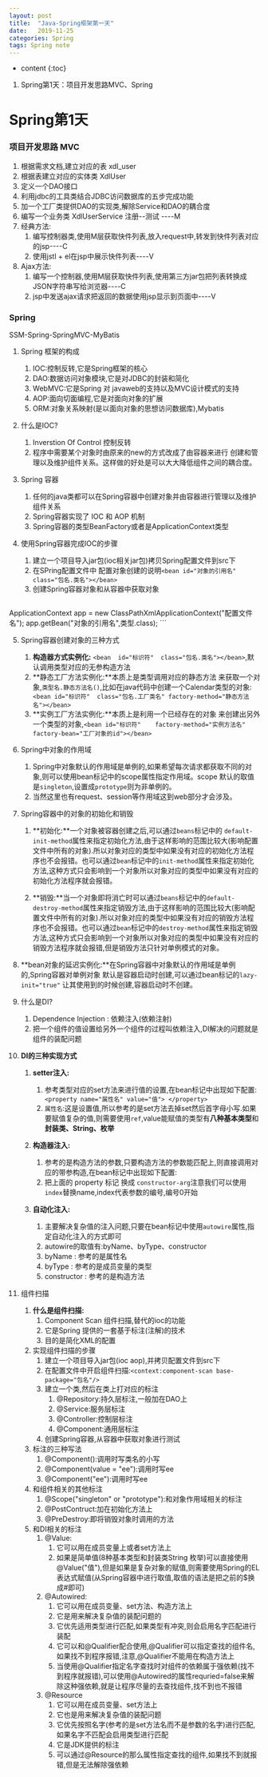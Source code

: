 ```yaml
---
layout: post
title:  "Java-Spring框架第一天"
date:   2019-11-25
categories: Spring
tags: Spring note
---
```


* content
{:toc}

1. Spring第1天：项目开发思路MVC、Spring










# Spring第1天
### 项目开发思路 MVC
1. 根据需求文档,建立对应的表 xdl_user
2. 根据表建立对应的实体类 XdlUser
3. 定义一个DAO接口
4. 利用jdbc的工具类结合JDBC访问数据库的五步完成功能
5. 加一个工厂类提供DAO的实现类,解除Service和DAO的耦合度
6. 编写一个业务类 XdlUserService 注册--测试 ----M
7. 经典方法:
    1. 编写控制器类,使用M层获取快件列表,放入request中,转发到快件列表对应的jsp----C
    2. 使用jstl + el在jsp中展示快件列表----V
8. Ajax方法:
    1. 编写一个控制器,使用M层获取快件列表,使用第三方jar包把列表转换成JSON字符串写给浏览器----C
    2. jsp中发送ajax请求把返回的数据使用jsp显示到页面中----V

### Spring
SSM-Spring-SpringMVC-MyBatis
1. Spring 框架的构成    
    1. IOC:控制反转,它是Spring框架的核心 
    2. DAO:数据访问对象模块,它是对JDBC的封装和简化
    3. WebMVC:它是Spring 对 javaweb的支持以及MVC设计模式的支持
    4. AOP:面向切面编程,它是对面向对象的扩展 
    5. ORM:对象关系映射(是以面向对象的思想访问数据库),Mybatis

2. 什么是IOC?
    1. Inverstion Of Control   控制反转   
    2. 程序中需要某个对象时由原来的new的方式改成了由容器来进行 创建和管理以及维护组件关系。这样做的好处是可以大大降低组件之间的耦合度。 

3. Spring 容器
    1. 任何的java类都可以在Spring容器中创建对象并由容器进行管理以及维护组件关系
    2. Spring容器实现了 IOC 和 AOP 机制
    3. Spring容器的类型BeanFactory或者是ApplicationContext类型

4. 使用Spring容器完成IOC的步骤  
    1. 建立一个项目导入jar包(ioc相关jar包)拷贝Spring配置文件到src下
    2. 在SPring配置文件中 配置对象创建的说明`<bean id="对象的引用名" class="包名.类名"></bean>`
    3. 创建Spring容器对象和从容器中获取对象  

    ```java
ApplicationContext app = new ClassPathXmlApplicationContext("配置文件名");
app.getBean("对象的引用名",类型.class);
    ```  

5. Spring容器创建对象的三种方式
    1. **构造器方式实例化:** `<bean  id="标识符"  class="包名.类名"></bean>`,默认调用类型对应的无参构造方法
    2. **静态工厂方法实例化:**本质上是类型调用对应的静态方法 来获取一个对象,`类型名.静态方法名()`,比如在java代码中创建一个Calendar类型的对象:`<bean id="标识符"  class="包名.工厂类名" factory-method="静态方法名"></bean>`
    3. **实例工厂方法实例化:**本质上是利用一个已经存在的对象 来创建出另外一个类型的对象,`<bean id="标识符"    factory-method="实例方法名"  factory-bean="工厂对象的id"></bean>`

6. Spring中对象的作用域
    1. Spring中对象默认的作用域是单例的,如果希望每次请求都获取不同的对象,则可以使用bean标记中的scope属性指定作用域。scope 默认的取值是`singleton`,设置成`prototype`则为非单例的。
    2. 当然这里也有request、session等作用域这到web部分才会涉及。

7. Spring容器中的对象的初始化和销毁 
    1. **初始化:**一个对象被容器创建之后,可以通过`beans`标记中的 `default-init-method`属性来指定初始化方法,由于这样影响的范围比较大(影响配置文件中所有的对象).所以对象对应的类型中如果没有对应的初始化方法程序也不会报错。也可以通过`bean`标记中的`init-method`属性来指定初始化方法,这种方式只会影响到一个对象所以对象对应的类型中如果没有对应的初始化方法程序就会报错。

    2. **销毁:**当一个对象即将消亡时可以通过`beans`标记中的`default-destroy-method`属性来指定销毁方法,由于这样影响的范围比较大(影响配置文件中所有的对象).所以对象对应的类型中如果没有对应的销毁方法程序也不会报错。也可以通过`bean`标记中的`destroy-method`属性来指定销毁方法,这种方式只会影响到一个对象所以对象对应的类型中如果没有对应的销毁方法程序就会报错,但是销毁方法只针对单例模式的对象。

8. **bean对象的延迟实例化:**在Spring容器中对象默认的作用域是单例的,Spring容器对单例对象 默认是容器启动时创建,可以通过bean标记的`lazy-init="true"` 让其使用到的时候创建,容器启动时不创建。

9. 什么是DI?
    1. Dependence Injection : 依赖注入(依赖注射)
    2. 把一个组件的值设置给另外一个组件的过程叫依赖注入,DI解决的问题就是组件的装配问题 

10. **DI的三种实现方式**
    1. **setter注入:**
        1. 参考类型对应的set方法来进行值的设置,在bean标记中出现如下配置:`<property name="属性名" value="值"> </property>`
        2. `属性名`:这是设置值,所以参考的是set方法去掉set然后首字母小写.如果要赋值复杂的值,则需要使用`ref`,value能赋值的类型有**八种基本类型**和**封装类、String、枚举**

    2. **构造器注入:**
        1. 参考的是构造方法的参数,只要构造方法的参数能匹配上,则直接调用对应的带参构造,在bean标记中出现如下配置:
        2. 把上面的 property 标记 换成 `constructor-arg`注意我们可以使用`index`替换name,index代表参数的编号,编号0开始 
 
    3. **自动化注入:**
        1. 主要解决复杂值的注入问题,只要在bean标记中使用`autowire`属性,指定自动化注入的方式即可
        2. autowire的取值有:byName、byType、constructor
        3. byName : 参考的是属性名
        4. byType : 参考的是成员变量的类型 
        5. constructor : 参考的是构造方法

11. 组件扫描
    1. **什么是组件扫描:**
        1. Component Scan 组件扫描,替代的ioc的功能
        2. 它是Spring 提供的一套基于标注(注解)的技术
        3. 目的是简化XML的配置
    2. 实现组件扫描的步骤
        1. 建立一个项目导入jar包(ioc aop),并拷贝配置文件到src下
        2. 在配置文件中开启组件扫描:`<context:component-scan base-package="包名"/>`
        3. 建立一个类,然后在类上打对应的标注
            1. @Repository:持久层标注,一般加在DAO上
            2. @Service:服务层标注
            3. @Controller:控制层标注
            4. @Component:通用层标注
        4. 创建Spring容器,从容器中获取对象进行测试
    3. 标注的三种写法
        1. @Component():调用时写类名的小写
        2. @Component(value = "ee"):调用时写ee
        3. @Component("ee"):调用时写ee
    4. 和组件相关的其他标注
        1. @Scope("singleton" or "prototype"):和对象作用域相关的标注
        2. @PostContruct:加在初始化方法上
        3. @PreDestroy:即将销毁对象时调用的方法
    5. 和DI相关的标注
        1. @Value:
            1. 它可以用在成员变量上或者set方法上
            2. 如果是简单值(8种基本类型和封装类String 枚举)可以直接使用@Value("值"),但是如果是复杂对象的赋值,则需要使用Spring的EL表达式赋值(从Spring容器中进行取值,取值的语法是把之前的$换成#即可)
        2. @Autowired:
            1. 它可以用在成员变量、set方法、构造方法上
            2. 它是用来解决复杂值的装配问题的
            3. 它优先适用类型进行匹配,如果类型有冲突,则会启用名字匹配进行装配
            4. 它可以和@Qualifier配合使用,@Qualifier可以指定查找的组件名,如果找不到程序报错,注意,@Qualifier不能用在构造方法上
            5. 当使用@Qualifier指定名字查找时对组件的依赖属于强依赖(找不到程序就报错),可以使用@Autowired的属性requried=false来解除这种强依赖,就是让程序尽量的去查找组件,找不到也不报错
        3. @Resource
            1. 它可以用在成员变量、set方法上
            2. 它也是用来解决复杂值的装配问题
            3. 它优先按照名字(参考的是set方法名而不是参数的名字)进行匹配,如果名字不匹配会启用类型进行匹配
            4. 它是JDK提供的标注
            5. 可以通过@Resource的那么属性指定查找的组件,如果找不到就报错,但是无法解除强依赖





























